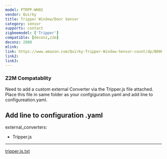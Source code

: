```yaml
---
model: PTRPP-WH02
vendor: Quirky
title: Tripper Window/Door Sensor
category: sensor
supports: contact
zigbeemodel: ['Tripper']
compatible: [deconz,z2m]
deconz: 2800
mlink: 
link: https://www.amazon.com/Quirky-Tripper-Window-Sensor-count/dp/B00P7RURIG
link2: 
link3: 
---
```

### Z2M Compatablity
Need to add a custom external Converter via the Tripper.js file attached. Place this file in same folder as your confgiguration.yaml and add line to configureation.yaml.


Add line to configuration .yaml
----------------------
external_converters:
  - Tripper.js
----------------------

[tripper.js.txt](https://github.com/blakadder/zigbee/files/8900794/tripper.js.txt)
